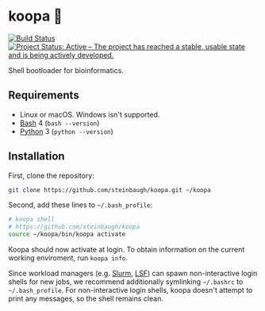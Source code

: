 # koopa 🐢

[![Build Status](https://travis-ci.org/steinbaugh/koopa.svg?branch=master)](https://travis-ci.org/steinbaugh/koopa)
[![Project Status: Active – The project has reached a stable, usable state and is being actively developed.](http://www.repostatus.org/badges/latest/active.svg)](http://www.repostatus.org/#active)

Shell bootloader for bioinformatics.

## Requirements

- Linux or macOS. Windows isn't supported.
- [Bash][] 4 (`bash --version`)
- [Python][] 3 (`python --version`)

## Installation

First, clone the repository:

```bash
git clone https://github.com/steinbaugh/koopa.git ~/koopa
```

Second, add these lines to `~/.bash_profile`:

```bash
# koopa shell
# https://github.com/steinbaugh/koopa
source ~/koopa/bin/koopa activate
```

Koopa should now activate at login. To obtain information on the current working enviroment, run `koopa info`.

Since workload managers (e.g. [Slurm][], [LSF][]) can spawn non-interactive login shells for new jobs, we recommend additionally symlinking `~/.bashrc` to `~/.bash_profile`. For non-interactive login shells, koopa doesn't attempt to print any messages, so the shell remains clean.

[Bash]: https://www.gnu.org/software/bash/
[LSF]: https://www.ibm.com/support/knowledgecenter/en/SSETD4/product_welcome_platform_lsf.html
[Python]: https://www.python.org/
[Slurm]: https://slurm.schedmd.com/
